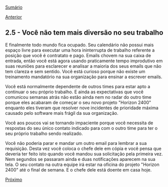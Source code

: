 [Sumário](https://github.com/lucasfantacuci/DevOpsRevelado/blob/master/README.md)


[Anterior](https://github.com/lucasfantacuci/DevOpsRevelado/blob/master/CHAPTER02/2-4-YOUPROMISSEBIGGERIFYOUBREAKONE.md)


## 2.5 - Você não tem mais diversão no seu trabalho

E finalmente todo mundo fica ocupado. Seu calendário não possui mais espaço livre para executar uma hora ininterrupta de trabalho referente a posição que você é contratato e pago. Emails chovem na sua caixa de entrada, então você está agora usando praticamente tempo improdutivo em suas reuniões para esclarecer e analisar a maioria dos seus emails que não tem clareza e sem sentido. Você está curioso porque não existe um treinamento mandatório na sua organização para ensinar a escrever emails.


Você está normalmente dependente de outros times para estar apto a continuar o seu próprio trabalho. E ainda as expectativas que você comunicou semanas atrás não estão ainda nem no radar do outro time porque eles acabaram de começar o seu novo projeto "Horizon 2400" enquanto eles tiveram que resolver nove incidentes de prioridade máxima causado pelo software mais frágil da sua organização.


Você aos poucos vai se tornando impaciente porque você necessita de respostas do seu único contato indicado para com o outro time para ter o seu próprio trabalho sendo realizado.


Você não poderia parar e mandar um outro email para lembrar a sua requisição. Desta vez você coloca o chefe dele em cópia e você pensa que deveria ter feito isto quando você mandou sua solicitação pela primeira vez. Nem segundos se passaram ainda e duas notificações aparecem na sua tela. O seu contato na outra equipe irá estar na oficina do projeto "Horizon 2400" até o final de semana. E o chefe dele está doente em casa hoje.


[Próximo](https://github.com/lucasfantacuci/DevOpsRevelado/blob/master/CHAPTER02/2-6-CONCLUSION.md)
